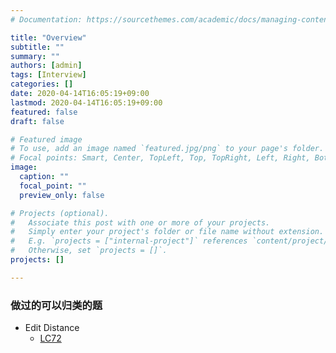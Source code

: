 ```yaml
---
# Documentation: https://sourcethemes.com/academic/docs/managing-content/

title: "Overview"
subtitle: ""
summary: ""
authors: [admin]
tags: [Interview]
categories: []
date: 2020-04-14T16:05:19+09:00
lastmod: 2020-04-14T16:05:19+09:00
featured: false
draft: false

# Featured image
# To use, add an image named `featured.jpg/png` to your page's folder.
# Focal points: Smart, Center, TopLeft, Top, TopRight, Left, Right, BottomLeft, Bottom, BottomRight.
image:
  caption: ""
  focal_point: ""
  preview_only: false

# Projects (optional).
#   Associate this post with one or more of your projects.
#   Simply enter your project's folder or file name without extension.
#   E.g. `projects = ["internal-project"]` references `content/project/deep-learning/index.md`.
#   Otherwise, set `projects = []`.
projects: []

---
```


### 做过的可以归类的题

- Edit Distance
  - [LC72](../lc72)